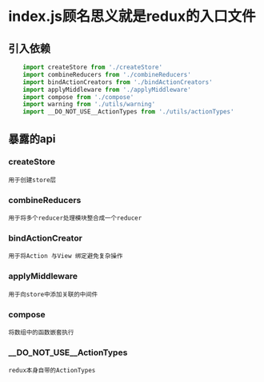 # index.js顾名思义就是redux的入口文件

## 引入依赖

```javascript
    import createStore from './createStore'
    import combineReducers from './combineReducers'
    import bindActionCreators from './bindActionCreators'
    import applyMiddleware from './applyMiddleware'
    import compose from './compose'
    import warning from './utils/warning'
    import __DO_NOT_USE__ActionTypes from './utils/actionTypes'
```

## 暴露的api

### createStore

    用于创建store层

### combineReducers

    用于将多个reducer处理模块整合成一个reducer

### bindActionCreator

    用于将Action 与View 绑定避免复杂操作

### applyMiddleware

    用于向store中添加关联的中间件

### compose

    将数组中的函数嵌套执行

### __DO_NOT_USE__ActionTypes

    redux本身自带的ActionTypes
